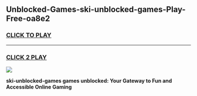 
## Unblocked-Games-ski-unblocked-games-Play-Free-oa8e2
<h3>
<a href="https://premium76.site?title=ski-unblocked-games&ref=23A">CLICK TO PLAY</a></h3>
<hr>

<h3>
<a href="https://premium76.site?title=ski-unblocked-games&ref=23A">CLICK 2 PLAY</a>
  
</h3>

<a href="https://premium76.site?title=ski-unblocked-games&ref=23A"><img src="https://clearcache.store/games.png"></a>


**ski-unblocked-games games unblocked: Your Gateway to Fun and Accessible Online Gaming**
